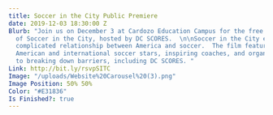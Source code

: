 ```yaml
---
title: Soccer in the City Public Premiere
date: 2019-12-03 18:30:00 Z
Blurb: "Join us on December 3 at Cardozo Education Campus for the free public premiere
  of Soccer in the City, hosted by DC SCORES.  \n\nSoccer in the City explores the
  complicated relationship between America and soccer.  The film features well-known
  American and international soccer stars, inspiring coaches, and organizations committed
  to breaking down barriers, including DC SCORES. "
Link: http://bit.ly/rsvpSITC
Image: "/uploads/Website%20Carousel%20(3).png"
Image Position: 50% 50%
Color: "#E31836"
Is Finished?: true
---
```


